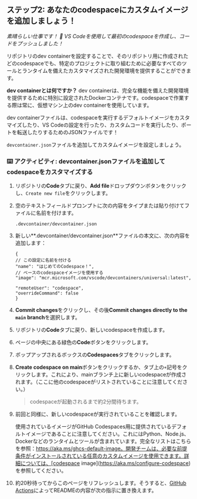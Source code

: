 <!--
  <<< Author notes: Step 2 >>>
  Start this step by acknowledging the previous step.
  Define terms and link to docs.github.com.
-->

## ステップ2: あなたのcodespaceにカスタムイメージを追加しましょう！

_素晴らしい仕事です！ 🎉 VS Codeを使用して最初のcodespaceを作成し、コードをプッシュしました！_

リポジトリのdev containerを設定することで、そのリポジトリ用に作成されたどのcodespaceでも、特定のプロジェクトに取り組むために必要なすべてのツールとランタイムを備えたカスタマイズされた開発環境を提供することができます。

**dev containerとは何ですか？** dev containerは、完全な機能を備えた開発環境を提供するために特別に設定されたDockerコンテナです。codespaceで作業する際は常に、仮想マシン上のdev containerを使用しています。

dev containerファイルは、codespaceを実行するデフォルトイメージをカスタマイズしたり、VS Codeの設定を行ったり、カスタムコードを実行したり、ポートを転送したりするためのJSONファイルです！

`devcontainer.json`ファイルを追加してカスタムイメージを設定しましょう。

### :keyboard: アクティビティ: devcontainer.jsonファイルを追加してcodespaceをカスタマイズする

1. リポジトリの**Code**タブに戻り、**Add file**ドロップダウンボタンをクリックし、`Create new file`をクリックします。
1. 空のテキストフィールドプロンプトに次の内容をタイプまたは貼り付けてファイルに名前を付けます。

   ```
   .devcontainer/devcontainer.json
   ```

1. 新しい**.devcontainer/devcontainer.json**ファイルの本文に、次の内容を追加します：

   ```jsonc
   {
   // この設定に名前を付ける
   "name": "はじめてのCodespace！",
   // ベースのcodespaceイメージを使用する
   "image": "mcr.microsoft.com/vscode/devcontainers/universal:latest",

   "remoteUser": "codespace",
   "overrideCommand": false
   }
   ```

1. **Commit changes**をクリックし、その後**Commit changes directly to the `main` branch**を選択します。
1. リポジトリの**Code**タブに戻り、新しいcodespaceを作成します。
1. ページの中央にある緑色の**Code**ボタンをクリックします。
1. ポップアップされるボックスの**Codespaces**タブをクリックします。
1. **Create codespace on main**ボタンをクリックするか、タブ上の`+`記号をクリックします。これにより、mainブランチ上に新しいcodespaceが作成されます。（ここに他のcodespaceがリストされていることに注意してください。）

   > codespaceが起動されるまで約2分間待ちます。

1. 前回と同様に、新しいcodespaceが実行されていることを確認します。

   使用されているイメージがGitHub Codespaces用に提供されているデフォルトイメージであることに注意してください。これにはPython、Node.js、Dockerなどのランタイムとツールが含まれています。完全なリストはこちらを参照：https://aka.ms/ghcs-default-image。開発チームは、必要な前提条件がインストールされている任意のカスタムイメージを使用できます。詳細については、[codespace image](https://aka.ms/configure-codespace)を参照してください。

1. 約20秒待ってからこのページをリフレッシュします。そうすると、[GitHub Actions](https://docs.github.com/en/actions)によってREADMEの内容が次の指示に置き換えます。
